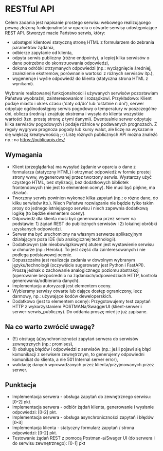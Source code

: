 # RESTful API

Celem zadania jest napisanie prostego serwisu webowego realizującego pewną złożoną funkcjonalność w oparciu o otwarte serwisy udostępniające REST API. Stworzyć macie Państwo serwis, który:

- udostępni klientowi statyczną stronę HTML z formularzem do zebrania parametrów żądania,
- odbierze zapytanie od klienta,
- odpyta serwis publiczny (różne endpointy), a lepiej kilka serwisów o dane potrzebne do skonstruowania odpowiedzi,
- dokona odróbki otrzymanych odpowiedzi (np.: wyciągnięcie średniej, znalezienie ekstremów, porównanie wartości z różnych serwisów itp.),
- wygeneruje i wyśle odpowiedź do klienta (statyczna strona HTML z wynikami).

Wybranie realizowanej funkcjonalności i używanych serwisów pozostawiam Państwa wyobraźni, zainteresowaniom i rozsądkowi. Przykładowo:
Klient podaje miasto i okres czasu ('daty od/do' lub 'ostatnie n dni'), serwer odpytuje ogólnodostępny serwis pogodowy o temperatury w poszczególne dni, oblicza średnią i znajduje ekstrema i wysyła do klienta wszystkie wartości (tzn. prostą stronę z tymi danymi). Ewentualnie serwer odpytuje kilka serwisów pogodowych i podaje różnice w podawanych prognozach.
Z reguły wygrywa prognoza pogody lub kursy walut, ale liczę na wykazanie się większą kreatywnością ;-) Listę różnych publicznych API można znaleźć np.: na https://publicapis.dev/

## Wymagania

- Klient (przeglądarka) ma wysyłać żądanie w oparciu o dane z formularza (statyczny HTML) i otrzymać odpowiedź w formie prostej strony www, wygenerowanej przez tworzony serwis. Wystarczy użyć czystego HTML, bez stylizacji, bez dodatkowych bibliotek frontendowych (nie jest to elementem oceny). Nie musi być piękne, ma działać.
- Tworzony serwis powinien wykonać kilka zapytań (np.: o różne dane, do kilku serwisów itp.). Niech Państwa rozwiązanie nie będzie tylko takim proxy do jednego istniejącego serwisu i niech zapewnia dodatkową logikę (to będzie elementem oceny).
- Odpowiedź dla klienta musi być generowana przez serwer na podstawie: 1) żądań REST do publicznych serwisów i 2) lokalnej obróbki uzyskanych odpowiedzi.
- Serwer ma być uruchomiony na własnym serwerze aplikacyjnym działającym poza IDE (lub analogicznej technologii).
- Dodatkowym (ale nieobowiązkowym) atutem jest wystawienie serwisu w chmurze (np.: Heroku). To jest część dla zainteresowanych i nie podlega podstawowej ocenie.
- Dopuszczalna jest realizacja zadania w dowolnym wybranym języku/technologii (oczywiście sugerowany jest Python i FastAPI). Proszę jednak o zachowanie analogicznego poziomu abstrakcji (operowanie bezpośrednio na żądaniach/odpowiedziach HTTP, kontrola generowania/odbierania danych).
- Implementacja autoryzacji jest elementem oceny.
- Wybieramy serwisy otwarte lub dające dostęp ograniczony, lecz darmowy, np.: używające kodów deweloperskich.
- Dodatkowo (jest to elementem oceny): Przygotowujemy test zapytań HTTP z wykorzystaniem POSTMANa/SwaggerUI (klient-serwer i serwer-serwis_publiczny). Do oddania proszę mieć je już zapisane.

## Na co warto zwrócić uwagę?

- (!!) obsługę (a)synchroniczności zapytań serwera do serwisów zewnętrznych (np.: promises),
- (!) obsługę błędów i odpowiedzi z serwisów (np.: jeśli pojawi się błąd komunikacji z serwisem zewnętrznym, to generujemy odpowiedni komunikat do klienta, a nie 501 Internal server error),
- walidację danych wprowadzanych przez klienta/przyjmowanych przez serwer.

## Punktacja

- Implementacja serwera - obsługa zapytań do zewnętrznego serwisu: [0-2] pkt.
- Implementacja serwera - odbiór żądań klienta, generowanie i wysłanie odpowiedzi: [0-2] pkt.
- Implementacja serwera - obsługa asynchroniczności zapytań i błędów [0-3]
- Implementacja klienta - statyczny formularz zapytań / strona odpowiedzi: [0-2] pkt.
- Testowanie żądań REST z pomocą Postman-a/Swager UI (do serwera i do serwisu zewnętrznego): [0-1] pkt
